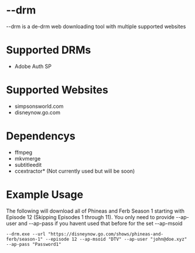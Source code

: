 # --drm
--drm is a de-drm web downloading tool with multiple supported websites

# Supported DRMs

* Adobe Auth SP

# Supported Websites

* simpsonsworld.com
* disneynow.go.com

# Dependencys

* ffmpeg
* mkvmerge
* subtitleedit
* ccextractor* (Not currently used but will be soon)

# Example Usage

The following will download all of Phineas and Ferb Season 1 starting with Episode 12 (Skipping Episodes 1 through 11).
You only need to provide --ap-user and --ap-pass if you havent used that before for the set --ap-msoid

`--drm.exe --url "https://disneynow.go.com/shows/phineas-and-ferb/season-1" --episode 12 --ap-msoid "DTV" --ap-user "john@doe.xyz" --ap-pass "Password1"`
